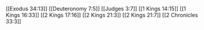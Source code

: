[[Exodus 34:13]]
[[Deuteronomy 7:5]]
[[Judges 3:7]]
[[1 Kings 14:15]]
[[1 Kings 16:33]]
[[2 Kings 17:16]]
[[2 Kings 21:3]]
[[2 Kings 21:7]]
[[2 Chronicles 33:3]]
